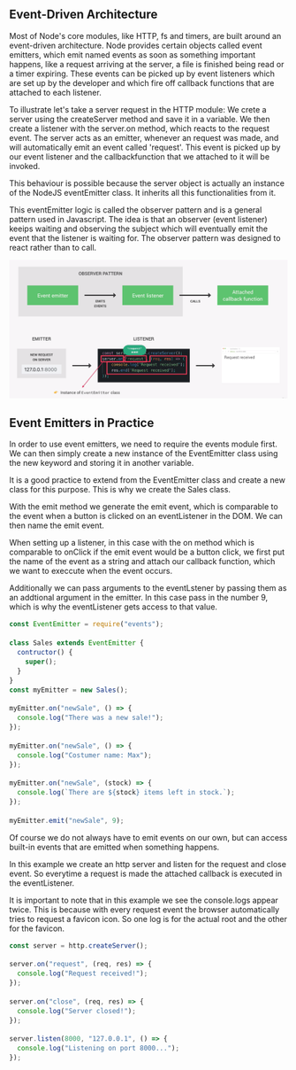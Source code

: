 ## Event-Driven Architecture

Most of Node's core modules, like HTTP, fs and timers, are built around an event-driven architecture. Node provides certain objects called event emitters, which emit named events as soon as something important happens, like a request arriving at the server, a file is finished being read or a timer expiring. These events can be picked up by event listeners which are set up by the developer and which fire off callback functions that are attached to each listener.

To illustrate let's take a server request in the HTTP module:
We crete a server using the createServer method and save it in a variable. We then create a listener with the server.on method, which reacts to the request event. The server acts as an emitter, whenever an request was made, and will automatically emit an event called 'request'. This event is picked up by our event listener and the callbackfunction that we attached to it will be invoked.

This behaviour is possible because the server object is actually an instance of the NodeJS eventEmitter class. It inherits all this functionalities from it.

This eventEmitter logic is called the observer pattern and is a general pattern used in Javascript. The idea is that an observer (event listener) keeips waiting and observing the subject which will eventually emit the event that the listener is waiting for. The observer pattern was designed to react rather than to call.

![nodejs-overview](../images/node-event-loop-3.png)

## Event Emitters in Practice

In order to use event emitters, we need to require the events module first. We can then simply create a new instance of the EventEmitter class using the new keyword and storing it in another variable.

It is a good practice to extend from the EventEmitter class and create a new class for this purpose. This is why we create the Sales class.

With the emit method we generate the emit event, which is comparable to the event when a button is clicked on an eventListener in the DOM. We can then name the emit event.

When setting up a listener, in this case with the on method which is comparable to onClick if the emit event would be a button click, we first put the name of the event as a string and attach our callback function, which we want to execcute when the event occurs.

Additionally we can pass arguments to the eventLstener by passing them as an addtional argument in the emitter. In this case pass in the number 9, which is why the eventListener gets access to that value.

```js
const EventEmitter = require("events");

class Sales extends EventEmitter {
  contructor() {
    super();
  }
}
const myEmitter = new Sales();

myEmitter.on("newSale", () => {
  console.log("There was a new sale!");
});

myEmitter.on("newSale", () => {
  console.log("Costumer name: Max");
});

myEmitter.on("newSale", (stock) => {
  console.log(`There are ${stock} items left in stock.`);
});

myEmitter.emit("newSale", 9);
```

Of course we do not always have to emit events on our own, but can access built-in events that are emitted when something happens.

In this example we create an http server and listen for the request and close event. So everytime a request is made the attached callback is executed in the eventListener.

It is important to note that in this example we see the console.logs appear twice. This is because with every request event the browser automatically tries to request a favicon icon. So one log is for the actual root and the other for the favicon.

```js
const server = http.createServer();

server.on("request", (req, res) => {
  console.log("Request received!");
});

server.on("close", (req, res) => {
  console.log("Server closed!");
});

server.listen(8000, "127.0.0.1", () => {
  console.log("Listening on port 8000...");
});
```
